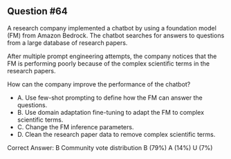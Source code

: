 ## Question #64

A research company implemented a chatbot by using a foundation model (FM) from Amazon Bedrock. The chatbot searches for answers to questions from a large database of research papers.

After multiple prompt engineering attempts, the company notices that the FM is performing poorly because of the complex scientific terms in the research papers.

How can the company improve the performance of the chatbot?

- A. Use few-shot prompting to define how the FM can answer the questions.
- B. Use domain adaptation fine-tuning to adapt the FM to complex scientific terms.
- C. Change the FM inference parameters.
- D. Clean the research paper data to remove complex scientific terms. 

Correct Answer: 
B Community vote distribution B (79%) A (14%) U (7%)
